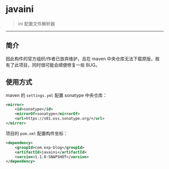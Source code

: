 # javaini

> ini 配置文件解析器

------

## 简介

因此构件的官方组织/作者已放弃维护，且在 maven 中央仓库无法下载原版，故有了此项目，同时很可能会顺便修复一些 BUG。


## 使用方式

maven 的 `settings.yml` 配置 sonatype 中央仓库：

```xml
<mirror>
    <id>sonatype</id>
    <mirrorOf>sonatype</mirrorOf>
    <url>https://s01.oss.sonatype.org/</url>
</mirror>
```

项目的 `pom.xml` 配置构件坐标：

```xml
<dependency>
    <groupId>com.exp-blog</groupId>
    <artifactId>javaini</artifactId>
    <version>1.1.0-SNAPSHOT</version>
</dependency>
```
